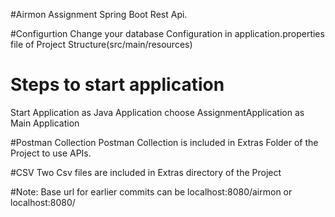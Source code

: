 #Airmon Assignment
Spring Boot Rest Api.

#Configurtion
Change your database Configuration in application.properties file of Project Structure(src/main/resources)

# Steps to start application
Start Application as Java Application
choose AssignmentApplication as Main Application

#Postman Collection
Postman Collection is included in Extras Folder of the Project to use APIs.

#CSV
Two Csv files are included in Extras directory of the Project


#Note:
Base url for earlier commits can be localhost:8080/airmon or localhost:8080/




